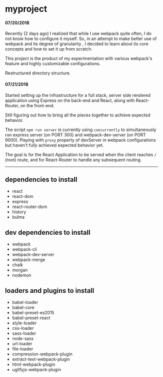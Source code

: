 # myproject

#### 07/20/2018
Recently (2 days ago) I realized that while I use webpack quite often, I do not know how to configure it myself. So, in an attempt to make better use of webpack and its degree of granularity , I decided to learn about its core concepts and how to set it up from scratch.

This project is the product of my experimentation with various webpack's feature and highly customizable configurations.

Restructured directory structure.

#### 07/21/2018

Started setting up the infrastructure for a full stack, server side rendered application using Express on the back-end and React, along with React-Router, on the front-end.

Still figuring out how to bring all the pieces together to achieve expected behavior.

The script `npm run server` is currently using `concurrently` to simultaneously run express server (on PORT 300) and webpack-dev-server (on PORT 9000). Playing with `proxy` property of devServer in webpack configurations but haven't fully achieved expected behavior yet.

The goal is for the React Application to be served when the client reaches `/` (root) route, and for React-Router to handle any subsequent routing.

<!--  
### Info about directories and subdirectories

Directory structure
|   - ./server```
|- ./myproject (root)
|   - ./build-utils
|     - ./common-paths.js
|     - ./webpack.common.js
|     - ./webpack.dev.js
|     - ./webpack.prod.js
|   - ./client
|     - ./src
|       - ./components
|         - ./Layout
|           - ./footer
|             -  ./Nav.js
|           - ./header
|             -  ./Footer.js
|           - ./main
|           - ./Layout.js
|         - ./IndexPage.js
|         - ./NotFoundPage.js
|       - ./routing
|         - ./history.js
|         - ./routes.js
|       - ./styles
|         - ./index.css
|         - ./index.scss
|       - ./App.js
|       - ./index.html
|       - ./index.js
|   - ./node_modules
|   - ./server
|     - ./server.js
|   - ./.babelrc
|   - ./gitignore
|   - ./package-lock.json
|   - ./package.json
|   - ./README.md
|   - ./webpack.config.json
|-
```
-->

<hr >

## dependencies to install

- react
- react-dom
- express
- react-router-dom
- history
- bulma

## dev dependencies to install

- webpack
- webpack-cli
- webpack-dev-server
- webpack-merge
- chalk
- morgan
- nodemon

## loaders and plugins to install

- babel-loader
- babel-core
- babel-preset-es2015
- babel-preset-react
- style-loader
- css-loader
- sass-loader
- node-sass
- url-loader
- file-loader
- compression-webpack-plugin
- extract-text-webpack-plugin
- html-webpack-plugin
- uglifyjs-webpack-plugin
